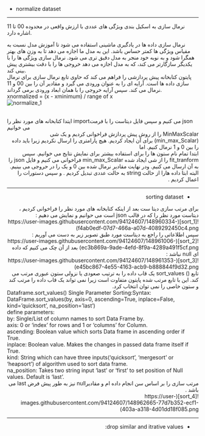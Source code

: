 * normalize dataset <br>
 -----------------------------

نرمال  سازی به اسکیل بندی  ویژگی های عددی با ارزش واقعی در محدوده 00 تا 11 اشاره دارد.

نرمال سازی داده ها در یادگیری ماشینی استفاده می شود تا آموزش مدل نسبت به مقیاس ویژگی ها کمتر حساس باشد. این به مدل ما اجازه می دهد تا به وزن های بهتر همگرا شود و به نوبه خود منجر به مدل دقیق تری می شود.
نرمال سازی ویژگی ها را با یکدیگر سازگارتر می کند، که به مدل اجازه می دهد خروجی ها را با دقت بیشتری پیش بینی کند.
<br>
پایتون کتابخانه پیش پردازشی را فراهم می کند که حاوی تابع نرمال  سازی برای نرمال سازی داده ها است. آرایه ای را به عنوان ورودی می گیرد و مقادیر آن را بین 00 و 11 نرمال می کند. سپس آرایه خروجی را با همان ابعاد ورودی برمی گرداند.
<br>
xnormalized = (x - xminimum) / range of x
<br>
![normalize_1](https://user-images.githubusercontent.com/94124607/148960302-39f9c64a-05c1-497f-be54-2ced5ce71847.jpg)

<br>
ایتدا کتابخانه های مورد نظر را importمی کنیم و سپس فایل دیتاست را با فرمت json می خوانیم 
<br>
<div dir="rtl">
 MinMaxScalar را از روش پیش پردازش فراخوانی کردیم و یک شی (min_max_Scalar) برای آن ایجاد کردیم.  هیچ پارامتری را ارسال نکردیم زیرا باید داده  را بین 0 و 1 نرمال کنیم. اما <br>
  ابتدا تمام نام ستون ها را برای استفاده بیشتر برای نمایش نتایج می خوانیم. سپس fit_tranform را از شی ایجاد شده min_max_Scalar فراخوانی می کنیم و فایل json را به آن ارسال می کنیم.
ودر نهایت مقادیر نرمال شده بین 0 و یک را در حروجی می بینیم.
 <br>
 البته ابتا داده هارا از حالت string به حالت عددی تبدیل کردیم . و سپس دستورات را اعمال کردیم .<br>
 
 --------------------------------------
 * sorting dataset
 <div dir="rtl">
  برای مرتب سازی دیتا ست بعد از اینکه کتابخانه های مورد نظر را فراخوانی کردیم ، دیتاست مورد نظر را که در قالب json است می حوانیم  و نمایش می دهیم :<br>
  ![sort_1](https://user-images.githubusercontent.com/94124607/148960334-f4ab0edf-07d7-466a-a07d-4089292450c4.png)
  <br>
  سپس اطلاعاتی را راجع به دیتاست مورد طبق تصویر زیر به دست می آوریم : <br>
  ![sort_2](https://user-images.githubusercontent.com/94124607/148961006-ec3b869a-9ade-4efd-8f9a-4289a491f5cf.png)
بعد از آن چک می کنیم که داده ای null نباشد :<br>
  ![sort_3](https://user-images.githubusercontent.com/94124607/148961353-e45bc867-4e55-4163-acb9-b888844f9d32.png)<br>
  تابع () sort_values یک قاب داده را به ترتیب صعودی یا نزولی ستون عبوری مرتب می کند. این با تابع مرتب شده پایتون متفاوت است زیرا نمی تواند یک قاب داده را مرتب کند و ستون خاصی را نمی توان انتخاب کرد.
  <br>
  <div dir="ltr">
  Dataframe.sort_values() Single Parameter Sorting:Syntax: <br>
  DataFrame.sort_values(by, axis=0, ascending=True, inplace=False, kind=’quicksort’, na_position=’last’)
  <br>
   define parameters:<br>
   by: Single/List of column names to sort Data Frame by. <br>
axis: 0 or ‘index’ for rows and 1 or ‘columns’ for Column. <br>
ascending: Boolean value which sorts Data frame in ascending order if True. <br>
inplace: Boolean value. Makes the changes in passed data frame itself if True. <br>
kind: String which can have three inputs(‘quicksort’, ‘mergesort’ or ‘heapsort’) of algorithm used to sort data frame. <br>
na_position: Takes two string input ‘last’ or ‘first’ to set position of Null values. Default is ‘last’.<br>
  
<div dir="rtl">
 مرتب سازی را بر اساس سن انجام داده ام و مقادیرnull نیز به طور پیش فرض last می باشد .
 <br>
 ![sort_4](https://user-images.githubusercontent.com/94124607/148962665-77d7b352-ecf1-403a-a318-4d01dd18f085.png)
 <br>
 
 ------------------------------------------------
 * drop similar and itrative values:
 
 
